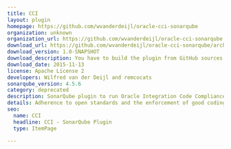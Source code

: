 ```yaml
---
title: CCI
layout: plugin
homepage: https://github.com/wvanderdeijl/oracle-cci-sonarqube
organization: unknown
organization_url: https://github.com/wvanderdeijl/oracle-cci-sonarqube
download_url: https://github.com/wvanderdeijl/oracle-cci-sonarqube/archive/master.zip
download_version: 1.0-SNAPSHOT
download_description: You have to build the plugin from GitHub sources
download_date: 2015-11-13
license: Apache License 2
developers: Wilfred van der Deijl and remcocats
sonarqube_version: 4.5.6
category: deprecated
description: SonarQube plugin to run Oracle Integration Code Compliance Inspector (CCI) to audit SOA projects and feed the results to SonarQube
details: Adherence to open standards and the enforcement of good coding practices are key principles of SOA governance. The Code Compliance Inspector is a tool that checks for good coding practices in both SOA Suite projects. The CCI is delivered with a set of pre-defined assertions that are based on the Web Services Interoperability Organization Basic Profile (WS-I BP) to check for design consistency and good coding and documentation practices. The CCI qualifies code as Compliant, Conformant, or Fully Conformant in alignment with those open standards and best practices.
seo: 
  name: CCI
  headline: CCI - SonarQube Plugin
  type: ItemPage

---
```

